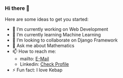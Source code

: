 ### Hi there 👋

<!--
**kasimerbay/kasimerbay** is a ✨ _special_ ✨ repository because its `README.md` (this file) appears on your GitHub profile.
-->
Here are some ideas to get you started:

- 🔭 I’m currently working on Web Development
- 🌱 I’m currently learning Machine Learning
- 👯 I’m looking to collaborate on Django Framework
- 💬 Ask me about Mathematics
- 📫 How to reach me:
  - mailto: [E-Mail](mailto:user@example.com)
  - Linkedin: [Check Profile](https://www.linkedin.com/in/ahmetkasimerbay/)
- ⚡ Fun fact: I love Kebap

